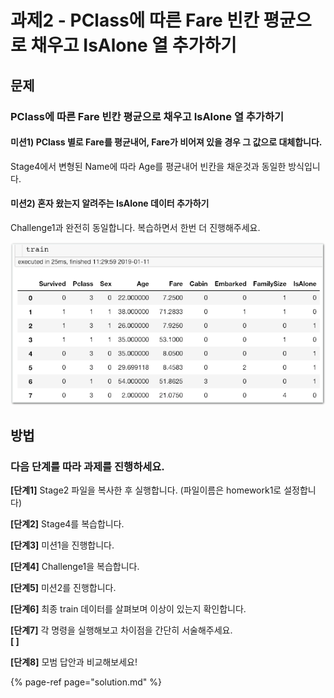 # 과제2 - PClass에 따른 Fare 빈칸 평균으로 채우고 IsAlone 열 추가하기

## 문제

### PClass에 따른 Fare 빈칸 평균으로 채우고 IsAlone 열 추가하기

#### 미션1\) PClass 별로 Fare를 평균내어, Fare가 비어져 있을 경우 그 값으로 대체합니다.

Stage4에서 변형된 Name에 따라 Age를 평균내어 빈칸을 채운것과 동일한 방식입니다.

#### 미션2\) 혼자 왔는지 알려주는 IsAlone 데이터 추가하기

Challenge1과 완전히 동일합니다. 복습하면서 한번 더 진행해주세요.

![\* train &#xB370;&#xC774;&#xD130;&#xC758; &#xCD5C;&#xC885; &#xBAA8;&#xC2B5;](../.gitbook/assets/image%20%281%29.png)

## **방법** 

### **다음** **단계를** **따라** **과제를** **진행하세요.**

**\[단계1\]** Stage2 파일을 복사한 후 실행합니다. \(파일이름은 homework1로 설정합니다\)

**\[단계2\]** Stage4를 복습합니다.

**\[단계3\]** 미션1을 진행합니다.

**\[단계4\]** Challenge1을 복습합니다.

**\[단계5\]** 미션2를 진행합니다.

**\[단계6\]** 최종 train 데이터를 살펴보며 이상이 있는지 확인합니다.

**\[단계7\]** 각 명령을 실행해보고 차이점을 간단히 서술해주세요.  
**\[                                                                                          \]**

**\[단계8\]** 모범 답안과 비교해보세요!

{% page-ref page="solution.md" %}

